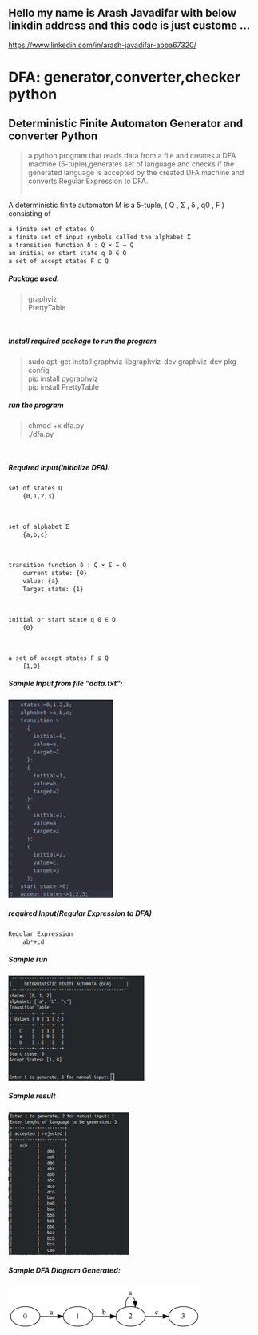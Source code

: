 ## Hello my name is Arash Javadifar with below linkdin address and this code is just custome ...
https://www.linkedin.com/in/arash-javadifar-abba67320/

# DFA: generator,converter,checker python

## Deterministic Finite Automaton Generator and converter Python
>  a python program that reads data from a file and creates a DFA machine (5-tuple),generates set of language and checks if the generated language is accepted by the created DFA machine and converts Regular Expression to DFA. <br /><br />

A deterministic finite automaton M is a 5-tuple, ( Q , Σ , δ , q0 , F ) consisting of<br />

    a finite set of states Q
    a finite set of input symbols called the alphabet Σ
    a transition function δ : Q × Σ → Q
    an initial or start state q 0 ∈ Q
    a set of accept states F ⊆ Q


##### Package used:
> graphviz<br />
> PrettyTable<br />
<br />

##### Install required package to run the program
> sudo apt-get install graphviz libgraphviz-dev graphviz-dev pkg-config<br />
> pip install pygraphviz<br />
> pip install PrettyTable<br />

##### run the program
> chmod +x dfa.py<br />
> ./dfa.py<br />

<br />

##### Required Input(Initialize DFA):
	set of states Q
		{0,1,2,3}

<br/>

	set of alphabet Σ
		{a,b,c}


<br/>

	transition function δ : Q × Σ → Q
		current state: {0}
		value: {a}
		Target state: {1}

<br />

	initial or start state q 0 ∈ Q
		{0}

<br />

	a set of accept states F ⊆ Q
		{1,0}

##### Sample Input from file "data.txt":
![alt text](screenshot/file.png)

##### required Input(Regular Expression to DFA)

	Regular Expression
		ab*+cd

##### Sample run
![alt text](screenshot/display.png)

##### Sample result
![alt text](screenshot/result.png)

##### Sample DFA Diagram Generated:
![alt text](dfa.png)

